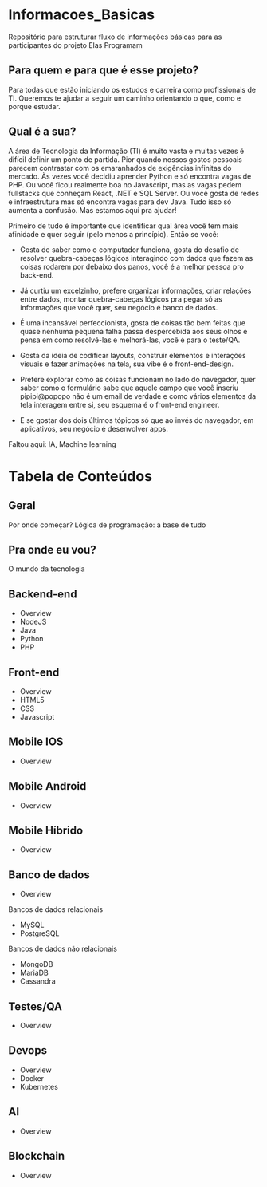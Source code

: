 # Informacoes_Basicas
Repositório para estruturar fluxo de informações básicas para as participantes do projeto Elas Programam

## Para quem e para que é esse projeto?

Para todas que estão iniciando os estudos e carreira como profissionais de TI. Queremos te ajudar a seguir um caminho orientando o que, como e porque estudar.

## Qual é a sua?

A área de Tecnologia da Informação (TI) é muito vasta e muitas vezes é difícil definir um ponto de partida. Pior quando nossos gostos pessoais parecem contrastar com os emaranhados de exigências infinitas do mercado. Às vezes você decidiu aprender Python e só encontra vagas de PHP. Ou você ficou realmente boa no Javascript, mas as vagas pedem fullstacks que conheçam React, .NET e SQL Server. Ou você gosta de redes e infraestrutura mas só encontra vagas para dev Java. Tudo isso só aumenta a confusão. Mas estamos aqui pra ajudar!

Primeiro de tudo é importante que identificar qual área você tem mais afinidade e quer seguir (pelo menos a princípio). Então se você:

 - Gosta de saber como o computador funciona, gosta do desafio de resolver quebra-cabeças lógicos interagindo com dados que fazem as coisas rodarem por debaixo dos panos, você é a melhor pessoa pro back-end.

 - Já curtiu um excelzinho, prefere organizar informações, criar relações entre dados, montar quebra-cabeças lógicos pra pegar só as informações que você quer, seu negócio é banco de dados.

 - É uma incansável perfeccionista, gosta de coisas tão bem feitas que quase nenhuma pequena falha passa despercebida aos seus olhos e pensa em como resolvê-las e melhorá-las, você é para o teste/QA.

  - Gosta da ideia de codificar layouts, construir elementos e interações visuais e fazer animações na tela, sua vibe é o front-end-design. 

 - Prefere explorar como as coisas funcionam no lado do navegador, quer saber como o formulário sabe que aquele campo que você inseriu pipipi@popopo não é um email de verdade e como vários elementos da tela interagem entre si, seu esquema é o front-end engineer.

 - E se gostar dos dois últimos tópicos só que ao invés do navegador, em aplicativos, seu negócio é desenvolver apps.

Faltou aqui: IA, Machine learning
 

# Tabela de Conteúdos

## Geral

Por onde começar?
Lógica de programação: a base de tudo

## Pra onde eu vou?

O mundo da tecnologia

## Backend-end

- Overview
- NodeJS
- Java
- Python
- PHP

## Front-end

- Overview
- HTML5
- CSS
- Javascript

## Mobile IOS
- Overview

## Mobile Android
- Overview

## Mobile Híbrido
- Overview

## Banco de dados

- Overview

Bancos de dados relacionais 

- MySQL
- PostgreSQL

Bancos de dados não relacionais

- MongoDB
- MariaDB
- Cassandra

## Testes/QA

- Overview

## Devops

- Overview
- Docker
- Kubernetes

## AI

- Overview

## Blockchain

- Overview

